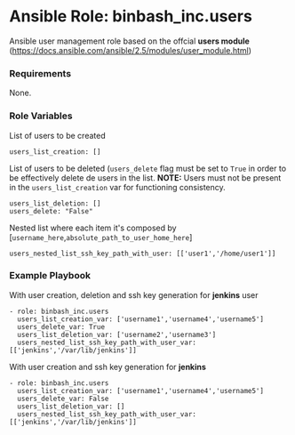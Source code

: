 # Ansible Role: binbash_inc.users

Ansible user management role based on the offcial **users module** (https://docs.ansible.com/ansible/2.5/modules/user_module.html)

### Requirements
None.

### Role Variables

List of users to be created

```
users_list_creation: []
```

List of users to be deleted (`users_delete` flag must be set to `True` in order to be effectively delete de users in the list.
**NOTE:** Users must not be present in the `users_list_creation` var for functioning consistency.
```
users_list_deletion: []
users_delete: "False"
```

Nested list where each item  it's composed by [`username_here`,`absolute_path_to_user_home_here`]
```
users_nested_list_ssh_key_path_with_user: [['user1','/home/user1']]
```


### Example Playbook

With user creation, deletion and ssh key generation for **jenkins** user
```
- role: binbash_inc.users
  users_list_creation_var: ['username1','username4','username5']
  users_delete_var: True
  users_list_deletion_var: ['username2','username3']
  users_nested_list_ssh_key_path_with_user_var: [['jenkins','/var/lib/jenkins']]
```

With user creation and ssh key generation for **jenkins**
```
- role: binbash_inc.users
  users_list_creation_var: ['username1','username4','username5']
  users_delete_var: False
  users_list_deletion_var: []
  users_nested_list_ssh_key_path_with_user_var: [['jenkins','/var/lib/jenkins']]
```
